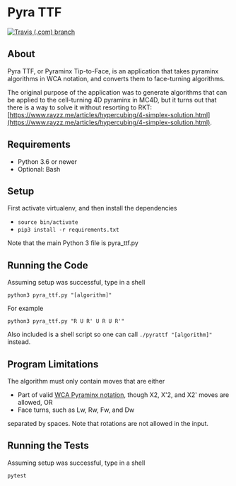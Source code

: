 # Pyra TTF

[![Travis (.com) branch](https://img.shields.io/travis/com/rzhao271/pyra-ttf/master)](https://travis-ci.com/github/rzhao271/pyra-ttf)

## About

Pyra TTF, or Pyraminx Tip-to-Face, is an application that takes pyraminx algorithms in WCA notation, and converts them to face-turning algorithms.

The original purpose of the application was to generate algorithms that can be applied to the cell-turning 4D pyraminx in MC4D, but it turns out that there is a way to solve it without resorting to RKT: [https://www.rayzz.me/articles/hypercubing/4-simplex-solution.html](https://www.rayzz.me/articles/hypercubing/4-simplex-solution.html).

## Requirements

- Python 3.6 or newer
- Optional: Bash

## Setup

First activate virtualenv, and then install the dependencies

- `source bin/activate`
- `pip3 install -r requirements.txt`

Note that the main Python 3 file is pyra_ttf.py

## Running the Code

Assuming setup was successful, type in a shell

`python3 pyra_ttf.py "[algorithm]"`

For example

`python3 pyra_ttf.py "R U R' U R U R'"`

Also included is a shell script so one can call `./pyrattf "[algorithm]"` instead.

## Program Limitations

The algorithm must only contain moves that are either

- Part of valid [WCA Pyraminx notation](https://www.worldcubeassociation.org/regulations/#12e), though X2, X'2, and X2' moves are allowed, OR
- Face turns, such as Lw, Rw, Fw, and Dw

separated by spaces. Note that rotations are not allowed in the input.

## Running the Tests

Assuming setup was successful, type in a shell

`pytest`
